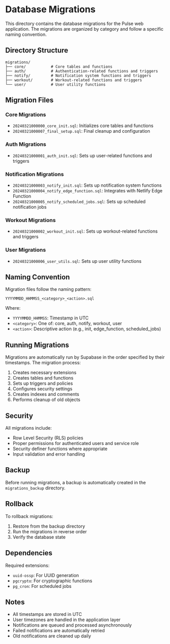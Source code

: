 # Database Migrations

This directory contains the database migrations for the Pulse web application. The migrations are organized by category and follow a specific naming convention.

## Directory Structure

```
migrations/
├── core/           # Core tables and functions
├── auth/           # Authentication-related functions and triggers
├── notify/         # Notification system functions and triggers
├── workout/        # Workout-related functions and triggers
└── user/           # User utility functions
```

## Migration Files

### Core Migrations
- `20240321000000_core_init.sql`: Initializes core tables and functions
- `20240321000007_final_setup.sql`: Final cleanup and configuration

### Auth Migrations
- `20240321000001_auth_init.sql`: Sets up user-related functions and triggers

### Notification Migrations
- `20240321000003_notify_init.sql`: Sets up notification system functions
- `20240321000004_notify_edge_function.sql`: Integrates with Netlify Edge Function
- `20240321000005_notify_scheduled_jobs.sql`: Sets up scheduled notification jobs

### Workout Migrations
- `20240321000002_workout_init.sql`: Sets up workout-related functions and triggers

### User Migrations
- `20240321000006_user_utils.sql`: Sets up user utility functions

## Naming Convention

Migration files follow the naming pattern:
```
YYYYMMDD_HHMMSS_<category>_<action>.sql
```

Where:
- `YYYYMMDD_HHMMSS`: Timestamp in UTC
- `<category>`: One of: core, auth, notify, workout, user
- `<action>`: Descriptive action (e.g., init, edge_function, scheduled_jobs)

## Running Migrations

Migrations are automatically run by Supabase in the order specified by their timestamps. The migration process:

1. Creates necessary extensions
2. Creates tables and functions
3. Sets up triggers and policies
4. Configures security settings
5. Creates indexes and comments
6. Performs cleanup of old objects

## Security

All migrations include:
- Row Level Security (RLS) policies
- Proper permissions for authenticated users and service role
- Security definer functions where appropriate
- Input validation and error handling

## Backup

Before running migrations, a backup is automatically created in the `migrations_backup` directory.

## Rollback

To rollback migrations:
1. Restore from the backup directory
2. Run the migrations in reverse order
3. Verify the database state

## Dependencies

Required extensions:
- `uuid-ossp`: For UUID generation
- `pgcrypto`: For cryptographic functions
- `pg_cron`: For scheduled jobs

## Notes

- All timestamps are stored in UTC
- User timezones are handled in the application layer
- Notifications are queued and processed asynchronously
- Failed notifications are automatically retried
- Old notifications are cleaned up daily 
